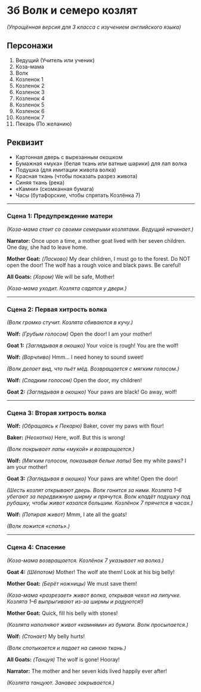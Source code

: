 # 3б Волк и семеро козлят  
*(Упрощённая версия для 3 класса с изучением английского языка)*

## Персонажи
1. Ведущий (Учитель или ученик)  
2. Коза-мама  
3. Волк  
4. Козленок 1  
5. Козленок 2  
6. Козленок 3  
7. Козленок 4  
8. Козленок 5  
9. Козленок 6  
10. Козленок 7  
11. Пекарь (По желанию)  

## Реквизит
- Картонная дверь с вырезанным окошком  
- Бумажная «мука» (белая ткань или ватные шарики) для лап волка  
- Подушка (для имитации живота волка)  
- Красная ткань (чтобы показать разрез живота)  
- Синяя ткань (река)  
- «Камни» (скомканная бумага)  
- Часы (бутафорские, чтобы спрятать Козлёнка 7)  

---

### Сцена 1: Предупреждение матери  
*(Коза-мама стоит со своими семерыми козлятами. Ведущий начинает.)*  

**Narrator:** Once upon a time, a mother goat lived with her seven children. One day, she had to leave home.  

**Mother Goat:** *(Ласково)* My dear children, I must go to the forest. Do NOT open the door! The wolf has a rough voice and black paws. Be careful!  

**All Goats:** *(Хором)* We will be safe, Mother!  

*(Коза-мама уходит. Козлята садятся у двери.)*  

---

### Сцена 2: Первая хитрость волка  
*(Волк громко стучит. Козлята сбиваются в кучу.)*  

**Wolf:** *(Грубым голосом)* Open the door! I am your mother!  

**Goat 1:** *(Заглядывая в окошко)* Your voice is rough! You are the wolf!  

**Wolf:** *(Ворчливо)* Hmm… I need honey to sound sweet!  

*(Волк делает вид, что пьёт мёд. Возвращается с мягким голосом.)*  

**Wolf:** *(Сладким голосом)* Open the door, my children!  

**Goat 2:** *(Заглядывая в окошко)* Your paws are black! Go away, wolf!  

---

### Сцена 3: Вторая хитрость волка  

**Wolf:** *(Обращаясь к Пекарю)* Baker, cover my paws with flour!  

**Baker:** *(Неохотно)* Here, wolf. But this is wrong!  

*(Волк покрывает лапы «мукой» и возвращается.)*  

**Wolf:** *(Мягким голосом, показывая белые лапы)* See my white paws? I am your mother!  

**Goat 3:** *(Заглядывая в окошко)* Your paws are white! Open the door!  

*(Шесть козлят открывают дверь. Волк гонится за ними. Козлята 1–6 убегают за передвижную ширму и прячутся. Волк кладёт подушку под рубашку, чтобы живот казался большим. Козлёнок 7 прячется в часах.)*  

**Wolf:** *(Потирая живот)* Mmm, I ate all the goats!  

*(Волк ложится «спать».)*  

---

### Сцена 4: Спасение  
*(Коза-мама возвращается. Козлёнок 7 указывает на волка.)*  

**Goat 4:** *(Шёпотом)* Mother! The wolf ate them! Look at his big belly!  

**Mother Goat:** *(Берёт ножницы)* We must save them!  

*(Коза-мама «разрезает» живот волка, открывая чехол на липучке. Козлята 1–6 выпрыгивают из-за ширмы и радуются!)*  

**Mother Goat:** Quick, fill his belly with stones!  

*(Козлята наполняют живот «камнями» из бумаги. Волк просыпается.)*  

**Wolf:** *(Стонает)* My belly hurts!  

*(Волк спотыкается и падает на синюю ткань.)*  

**All Goats:** *(Танцуя)* The wolf is gone! Hooray!  

**Narrator:** The mother and her seven kids lived happily ever after!  

*(Козлята танцуют. Занавес закрывается.)*  
